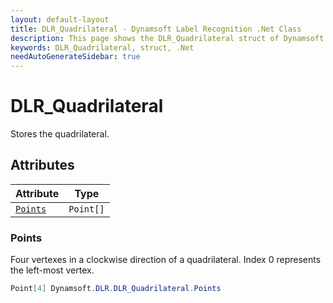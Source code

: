 ```yaml
---
layout: default-layout
title: DLR_Quadrilateral - Dynamsoft Label Recognition .Net Class
description: This page shows the DLR_Quadrilateral struct of Dynamsoft Label Recognition for .Net Language.
keywords: DLR_Quadrilateral, struct, .Net
needAutoGenerateSidebar: true
---
```



# DLR_Quadrilateral
Stores the quadrilateral.  


## Attributes
  
| Attribute | Type |
|---------- | ---- |
| [`Points`](#points) | `Point[]` |


### Points
Four vertexes in a clockwise direction of a quadrilateral. Index 0 represents the left-most vertex. 
```csharp
Point[4] Dynamsoft.DLR.DLR_Quadrilateral.Points
```



